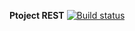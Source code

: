 **Ptoject REST** [![Build status](https://ci.appveyor.com/api/projects/status/s69kfj3ncedlop7v/branch/main?svg=true)](https://ci.appveyor.com/project/AlexSashaNik/rest/branch/main)
